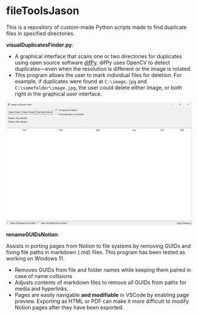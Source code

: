 # fileToolsJason

This is a repository of custom-made Python scripts made to find duplicate files in specified directories.

__visualDuplicatesFinder.py__:
- A graphical interface that scans one or two directories for duplicates using open source software [difPy](https://github.com/elisemercury/Duplicate-Image-Finder). difPy uses OpenCV to detect duplicates—even when the resolution is different or the image is rotated.
- This program allows the user to mark individual files for deletion. For example, if duplicates were found at `C:\image.jpg` and `C:\somefolder\image.jpg`, the user could delete either image, or both right in the graphical user interface.

![visualDuplicatesFinder Homescreen.jpg](img/visualDuplicatesFinder%20Homescreen.jpg)

__renameGUIDsNotion__:

Assists in porting pages from Notion to file systems by removing GUIDs and fixing file paths in markdown (.md) files. This program has been tested as working on Windows 11.

- Removes GUIDs from file and folder names while keeping them paired in case of name collisions
- Adjusts contents of markdown files to remove all GUIDs from paths for media and hyperlinks.
- Pages are easily navigable __and modifiable__ in VSCode by enabling page preview. Exporting as HTML or PDF can make it more difficult to modify Notion pages after they have been exported.